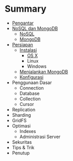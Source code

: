 # Summary

* [Pengantar](README.md)
* [NoSQL dan MongoDB](nosql_dan_mongodb.md)
   * [NoSQL](nosql.md)
   * [MongoDB](mongodb.md)
* [Persiapan](persiapan.md)
   * [Instalasi](instalasi.md)
       * [OS X](instalasi_os_x.md)
       * Linux
       * Windows
   * [Menjalankan MongoDB](menjalankan_mongodb.md)
   * [Konfigurasi](konfigurasi.md)
* Penggunaan Dasar
   * Connection
   * Database
   * Collection
   * Cursor
* Replication
* Sharding
* GridFS
* Optimasi
   * Indexes
   * Administrasi Server
* Sekuritas
* Tips & Trik
* Penutup

